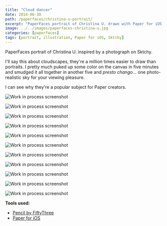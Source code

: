 ```yaml
---
title: "Cloud dancer"
date: 2014-06-30
path: /paperfaces/christina-u-portrait/
excerpt: "PaperFaces portrait of Christina U. drawn with Paper for iOS on an iPad."
image: ../../images/paperfaces-christina-u.jpg
categories: [paperfaces]
tags: [portrait, illustration, Paper for iOS, Sktchy]
---
```


PaperFaces portrait of Christina U. inspired by a photograph on Sktchy.

I'll say this about cloudscapes, they're a million times easier to draw than portraits. I pretty much puked up some color on the canvas in five minutes and smudged it all together in another five and *presto chango*… one photo-realistic sky for your viewing pleasure.

I can see why they're a popular subject for Paper creators.

![Work in process screenshot](../../images/paperfaces-christina-u-process-1-lg.jpg)

![Work in process screenshot](../../images/paperfaces-christina-u-process-2-lg.jpg)

![Work in process screenshot](../../images/paperfaces-christina-u-process-3-lg.jpg)

![Work in process screenshot](../../images/paperfaces-christina-u-process-4-lg.jpg)

![Work in process screenshot](../../images/paperfaces-christina-u-process-5-lg.jpg)

![Work in process screenshot](../../images/paperfaces-christina-u-process-6-lg.jpg)

![Work in process screenshot](../../images/paperfaces-christina-u-process-7-lg.jpg)

![Work in process screenshot](../../images/paperfaces-christina-u-process-8-lg.jpg)

![Work in process screenshot](../../images/paperfaces-christina-u-process-9-lg.jpg)

![Work in process screenshot](../../images/paperfaces-christina-u-process-10-lg.jpg)

![Work in process screenshot](../../images/paperfaces-christina-u-process-11-lg.jpg)

**Tools used:**

- [Pencil by FiftyThree](https://www.amazon.com/FiftyThree-Digital-Stylus-Pencil-iPhone/dp/B01JJBUYR4/ref=as_li_ss_tl?keywords=pencil+53&qid=1550586265&s=gateway&sr=8-3&linkCode=ll1&tag=mademist-20&linkId=0134793cb840affff60f2e45a7f64678&language=en_US)
- [Paper for iOS](https://paper.bywetransfer.com/)
